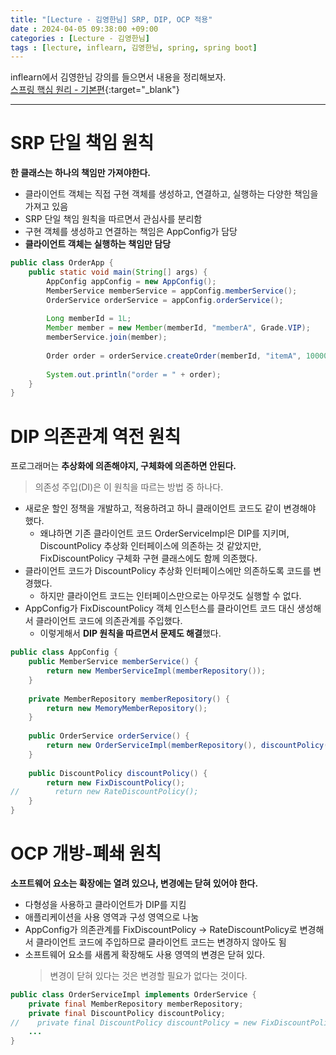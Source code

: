 ```yaml
---
title: "[Lecture - 김영한님] SRP, DIP, OCP 적용"
date : 2024-04-05 09:38:00 +09:00
categories : [Lecture - 김영한님]
tags : [lecture, inflearn, 김영한님, spring, spring boot]
---
```


inflearn에서 김영한님 강의를 들으면서 내용을 정리해보자.   
[스프링 핵심 원리 - 기본편](https://www.inflearn.com/course/%EC%8A%A4%ED%94%84%EB%A7%81-%ED%95%B5%EC%8B%AC-%EC%9B%90%EB%A6%AC-%EA%B8%B0%EB%B3%B8%ED%8E%B8){:target="_blank"}

---

# SRP 단일 책임 원칙
**한 클래스는 하나의 책임만 가져야한다.**

- 클라이언트 객체는 직접 구현 객체를 생성하고, 연결하고, 실행하는 다양한 책임을 가져고 있음
- SRP 단일 책임 원칙을 따르면서 관심사를 분리함
- 구현 객체를 생성하고 연결하는 책임은 AppConfig가 담당
- **클라이언트 객체는 실행하는 책임만 담당**

```java
public class OrderApp {
    public static void main(String[] args) {
        AppConfig appConfig = new AppConfig();
        MemberService memberService = appConfig.memberService();
        OrderService orderService = appConfig.orderService();
    
        Long memberId = 1L;
        Member member = new Member(memberId, "memberA", Grade.VIP);
        memberService.join(member);
    
        Order order = orderService.createOrder(memberId, "itemA", 10000);
    
        System.out.println("order = " + order);
    }
}
```

# DIP 의존관계 역전 원칙
프로그래머는 **추상화에 의존해야지, 구체화에 의존하면 안된다.**
> 의존성 주입(DI)은 이 원칙을 따르는 방법 중 하나다.

* 새로운 할인 정책을 개발하고, 적용하려고 하니 클래이언트 코드도 같이 변경해야 했다.
  * 왜냐하면 기존 클라이언트 코드 OrderServiceImpl은 DIP를 지키며, DiscountPolicy 추상화 인터페이스에 의존하는 것 같았지만,
    FixDiscountPolicy 구체화 구현 클래스에도 함께 의존했다.
* 클라이언트 코드가 DiscountPolicy 추상화 인터페이스에만 의존하도록 코드를 변경했다.
  * 하지만 클라이언트 코드는 인터페이스만으로는 아무것도 실행할 수 없다.
* AppConfig가 FixDiscountPolicy 객체 인스턴스를 클라이언트 코드 대신 생성해서 클라이언트 코드에 의존관계를 주입했다.
  * 이렇게해서 **DIP 원칙을 따르면서 문제도 해결**했다.

```java
public class AppConfig {
    public MemberService memberService() {
        return new MemberServiceImpl(memberRepository());
    }
  
    private MemberRepository memberRepository() {
        return new MemoryMemberRepository();
    }
  
    public OrderService orderService() {
        return new OrderServiceImpl(memberRepository(), discountPolicy());
    }
  
    public DiscountPolicy discountPolicy() {
        return new FixDiscountPolicy();
//        return new RateDiscountPolicy();
    }
}
```

# OCP 개방-폐쇄 원칙
**소프트웨어 요소는 확장에는 열려 있으나, 변경에는 닫혀 있어야 한다.**

* 다형성을 사용하고 클라이언트가 DIP를 지킴
* 애플리케이션을 사용 영역과 구성 영역으로 나눔
* AppConfig가 의존관계를 FixDiscountPolicy -> RateDiscountPolicy로 변경해서 클라이언트 코드에 주입하므로 클라이언트 코드는 변경하지 않아도 됨
* 소프트웨어 요소를 새롭게 확장해도 사용 영역의 변경은 닫혀 있다.
  > 변경이 닫혀 있다는 것은 변경할 필요가 없다는 것이다.

```java
public class OrderServiceImpl implements OrderService {
    private final MemberRepository memberRepository;
    private final DiscountPolicy discountPolicy;
//    private final DiscountPolicy discountPolicy = new FixDiscountPolicy();
    ...
}
```
